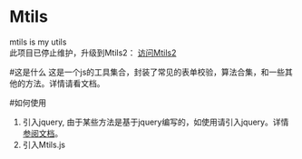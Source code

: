 # Mtils
mtils is my utils<br>
此项目已停止维护，升级到Mtils2：
[访问Mtils2](https://github.com/MisterChangRay/Mtils2)

#这是什么
这是一个js的工具集合，封装了常见的表单校验，算法合集，和一些其他的方法。详情请看文档。


#如何使用
1. 引入jquery, 由于某些方法是基于jquery编写的，如使用请引入jquery。详情[参阅文档](https://misterchangray.github.io/Mtils/)。
2. 引入Mtils.js
